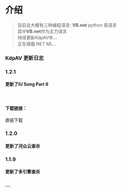 # 介绍
> 目前会大概有三种编程语言: **VB.net** python 易语言<br>
> 其中**VB.net**作为主力语言<br>
> 持续更新KdpAV中...<br>
> 正在琢磨.NET ML...<br>

### KdpAV 更新日志

### 1.2.1
#### 更新了IU Song Part 6 
#### <br>
#### 下载链接：
<a herf = "./files/KdpAV 1.2.1.7z">直链下载</a>

### 1.2.0
#### 更新了河众云查杀
### 1.1.9
#### 更新了多引擎查杀
### ...